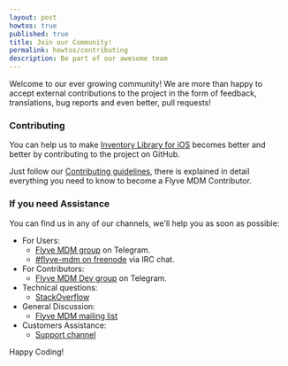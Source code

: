 ```yaml
---
layout: post
howtos: true
published: true
title: Join our Community!
permalink: howtos/contributing
description: Be part of our awesome team
---
```


Welcome to our ever growing community! We are more than happy to accept external contributions to the project in the form of feedback, translations, bug reports and even better, pull requests!

### Contributing

You can help us to make [Inventory Library for iOS](https://github.com/flyve-mdm/ios-inventory-library/) becomes better and better by contributing to the project on GitHub.

Just follow our [Contributing guidelines](https://github.com/flyve-mdm/ios-inventory-library/blob/develop/CONTRIBUTING.md), there is explained in detail everything you need to know to become a Flyve MDM Contributor.

### If you need Assistance

You can find us in any of our channels, we'll help you as soon as possible:

* For Users:
  * [Flyve MDM group](https://t.me/flyvemdm) on Telegram.
  * [#flyve-mdm on freenode](http://webchat.freenode.net/?channels=flyve-mdm) via IRC chat.
* For Contributors:
  * [Flyve MDM Dev group](https://t.me/flyvemdmdev) on Telegram.
* Technical questions:
  * [StackOverflow](http://stackoverflow.com/)
* General Discussion:
  * [Flyve MDM mailing list](http://mail.ow2.org/wws/info/flyve-mdm-dev)
* Customers Assistance:
  * [Support channel](https://support.teclib.com/)

Happy Coding!